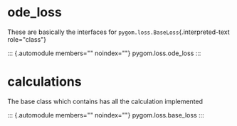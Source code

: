 # ode_loss

These are basically the interfaces for
`pygom.loss.BaseLoss`{.interpreted-text role="class"}

::: {.automodule members="" noindex=""}
pygom.loss.ode_loss
:::

# calculations

The base class which contains has all the calculation implemented

::: {.automodule members="" noindex=""}
pygom.loss.base_loss
:::
